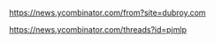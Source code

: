 


https://news.ycombinator.com/from?site=dubroy.com


https://news.ycombinator.com/threads?id=pjmlp